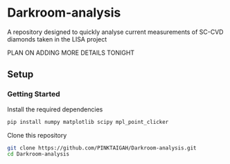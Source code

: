 # Darkroom-analysis
A repository designed to quickly analyse current measurements of SC-CVD diamonds taken in the LISA project

PLAN ON ADDING MORE DETAILS TONIGHT

## Setup

### Getting Started

Install the required dependencies

~~~ bash
pip install numpy matplotlib scipy mpl_point_clicker
~~~

Clone this repository

~~~bash
git clone https://github.com/PINKTAIGAH/Darkroom-analysis.git
cd Darkroom-analysis
~~~
